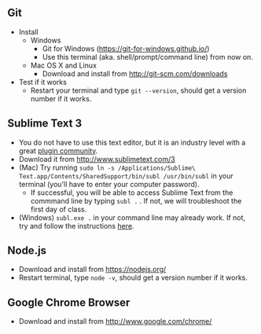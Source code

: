 ## Git
* Install
  * Windows
    * Git for Windows (https://git-for-windows.github.io/)
    * Use this terminal (aka. shell/prompt/command line) from now on.
  * Mac OS X and Linux
    * Download and install from http://git-scm.com/downloads
* Test if it works
  * Restart your terminal and type `git --version`, should get a version number if it works.

## Sublime Text 3
* You do not have to use this text editor, but it is an industry level with a great [plugin community](https://packagecontrol.io/). 
* Download it from http://www.sublimetext.com/3
* (Mac) Try running `sudo ln -s /Applications/Sublime\ Text.app/Contents/SharedSupport/bin/subl /usr/bin/subl` in your terminal (you'll have to enter your computer password). 
  * If successful, you will be able to access Sublime Text from the commmand line by typing `subl .` . If not, we will troubleshoot the first day of class.
* (Windows) `subl.exe .` in your command line may already work. If not, try and follow the instructions [here](https://scotch.io/tutorials/open-sublime-text-from-the-command-line-using-subl-exe-windows).

## Node.js
* Download and install from https://nodejs.org/
* Restart terminal, type `node -v`, should get a version number if it works.

## Google Chrome Browser
* Download and install from http://www.google.com/chrome/
